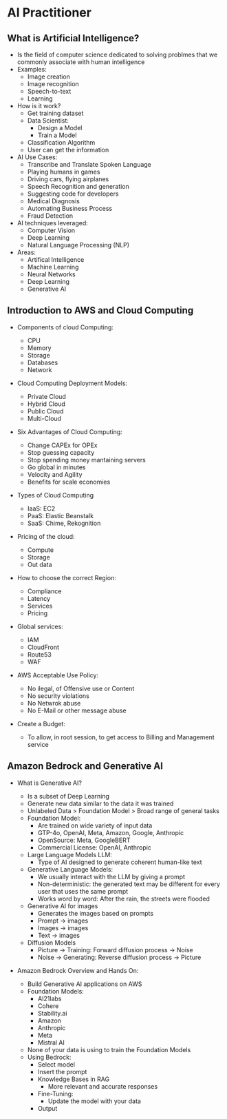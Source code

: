 # AI Practitioner

## What is Artificial Intelligence? 

* Is the field of computer science dedicated to solving problmes that we commonly associate with human intelligence
* Examples:
    * Image creation
    * Image recognition
    * Speech-to-text
    * Learning
* How is it work?
    * Get training dataset
    * Data Scientist:
        * Design a Model
        * Train a Model
    * Classification Algorithm
    * User can get the information
* AI Use Cases:
    * Transcribe and Translate Spoken Language
    * Playing humans in games
    * Driving cars, flying airplanes
    * Speech Recognition and generation
    * Suggesting code for developers
    * Medical Diagnosis
    * Automating Business Process
    * Fraud Detection
* AI techniques leveraged:
    * Computer Vision
    * Deep Learning
    * Natural Language Processing (NLP)
* Areas:
    * Artifical Intelligence
    * Machine Learning
    * Neural Networks
    * Deep Learning
    * Generative AI

## Introduction to AWS and Cloud Computing

* Components of cloud Computing:
    * CPU
    * Memory
    * Storage
    * Databases
    * Network

* Cloud Computing Deployment Models:
    * Private Cloud
    * Hybrid Cloud
    * Public Cloud
    * Multi-Cloud

* Six Advantages of Cloud Computing:
    * Change CAPEx for OPEx
    * Stop guessing capacity
    * Stop spending money mantaining servers
    * Go global in minutes
    * Velocity and Agility
    * Benefits for scale economies

* Types of Cloud Computing
    * IaaS: EC2
    * PaaS: Elastic Beanstalk
    * SaaS: Chime, Rekognition

* Pricing of the cloud:
    * Compute
    * Storage
    * Out data

* How to choose the correct Region:
    * Compliance
    * Latency
    * Services
    * Pricing

* Global services:
    * IAM
    * CloudFront
    * Route53
    * WAF

* AWS Acceptable Use Policy:
    * No ilegal, of Offensive use or Content
    * No security violations
    * No Netwrok abuse
    * No E-Mail or other message abuse

* Create a Budget:
    * To allow, in root session, to get access to Billing and Management service


## Amazon Bedrock and Generative AI

* What is Generative AI?
    * Is a subset of Deep Learning
    * Generate new data similar to the data it was trained
    * Unlabeled Data > Foundation Model > Broad range of general tasks
    * Foundation Model:
        * Are trained on wide variety of input data
        * GTP-4o, OpenAI, Meta, Amazon, Google, Anthropic
        * OpenSource: Meta, GoogleBERT
        * Commercial License: OpenAI, Anthropic
    * Large Language Models LLM:
        * Type of AI designed to generate coherent human-like text
    * Generative Language Models:
        * We usually interact with the LLM by giving a prompt
        * Non-deterministic: the generated text may be different for every user that uses the same prompt
        * Works word by word: After the rain, the streets were flooded
    * Generative AI for images
        * Generates the images based on prompts
        * Prompt -> images
        * Images -> images
        * Text -> images
    * Diffusion Models
        * Picture -> Training: Forward diffusion process -> Noise
        * Noise -> Generating: Reverse diffusion process -> Picture
    
* Amazon Bedrock Overview and Hands On:
    * Build Generative AI applications on AWS
    * Foundation Models:
        * AI21labs
        * Cohere
        * Stability.ai
        * Amazon
        * Anthropic
        * Meta
        * Mistral AI
    * None of your data is using to train the Foundation Models
    * Using Bedrock:
        * Select model
        * Insert the prompt
        * Knowledge Bases in RAG
            * More relevant and accurate responses
        * Fine-Tuning:
            * Update the model with your data
        * Output